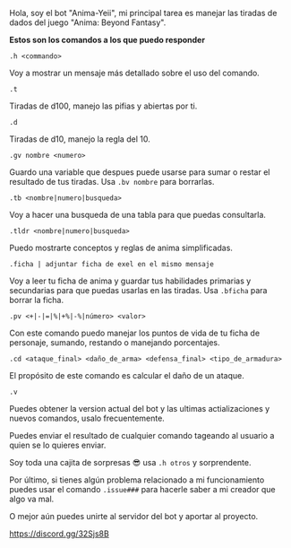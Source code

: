 Hola, soy el bot "Anima-Yeii", mi principal tarea es manejar las tiradas de dados del juego "Anima: Beyond Fantasy".

**Estos son los comandos a los que puedo responder**


```
.h <commando>
```
Voy a mostrar un mensaje más detallado sobre el uso del comando.


```
.t
```
Tiradas de d100, manejo las pifias y abiertas por ti.


```
.d
```
Tiradas de d10, manejo la regla del 10.


```
.gv nombre <numero>
```
Guardo una variable que despues puede usarse para sumar o restar el resultado de tus tiradas. Usa `.bv nombre` para borrarlas.


```
.tb <nombre|numero|busqueda>
```
Voy a hacer una busqueda de una tabla para que puedas consultarla.


```
.tldr <nombre|numero|busqueda>
```
Puedo mostrarte conceptos y reglas de anima simplificadas.


```
.ficha | adjuntar ficha de exel en el mismo mensaje
```
Voy a leer tu ficha de anima y guardar tus habilidades primarias y secundarias para que puedas usarlas en las tiradas. Usa `.bficha` para borrar la ficha.


```
.pv <+|-|=|%|+%|-%|número> <valor>
```
Con este comando puedo manejar los puntos de vida de tu ficha de personaje, sumando, restando o manejando porcentajes.


```
.cd <ataque_final> <daño_de_arma> <defensa_final> <tipo_de_armadura>
```
El propósito de este comando es calcular el daño de un ataque.


```
.v
```
Puedes obtener la version actual del bot y las ultimas actializaciones y nuevos comandos, usalo frecuentemente.


Puedes enviar el resultado de cualquier comando tageando al usuario a quien se lo quieres enviar.


Soy toda una cajita de sorpresas 😎 usa `.h otros` y sorprendente.


Por último, si tienes algún problema relacionado a mi funcionamiento puedes usar el comando `.issue###` para hacerle saber a mi creador que algo va mal.

O mejor aún puedes unirte al servidor del bot y aportar al proyecto.

https://discord.gg/32Sjs8B
